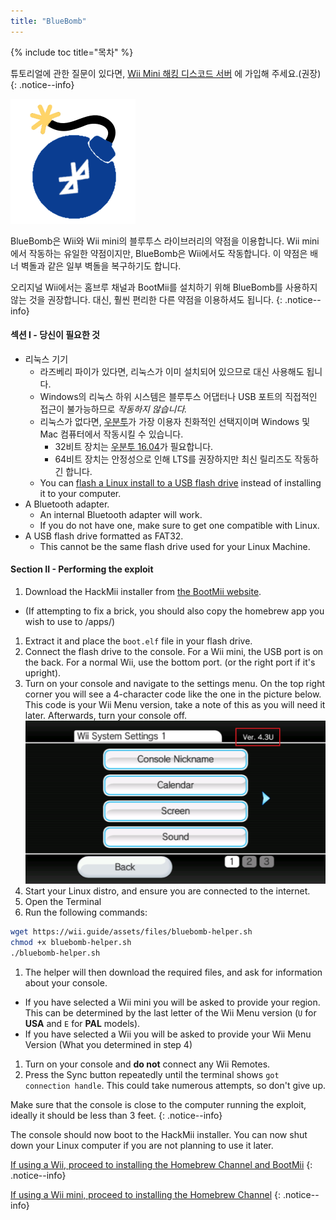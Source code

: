 ```yaml
---
title: "BlueBomb"
---
```


{% include toc title="목차" %}

튜토리얼에 관한 질문이 있다면, [Wii Mini 해킹 디스코드 서버](https://discord.gg/6ryxnkS) 에 가입해 주세요.(권장)
{: .notice--info}

![BlueBomb](/images/bluebomb.png)

BlueBomb은 Wii와 Wii mini의 블루투스 라이브러리의 약점을 이용합니다. Wii mini에서 작동하는 유일한 약점이지만, BlueBomb은 Wii에서도 작동합니다. 이 약점은 배너 벽돌과 같은 일부 벽돌을 복구하기도 합니다.

오리지널 Wii에서는 홈브루 채널과 BootMii를 설치하기 위해 BlueBomb를 사용하지 않는 것을 권장합니다. 대신, 훨씬 편리한 다른 약점을 이용하셔도 됩니다.
{: .notice--info}

#### 섹션 I - 당신이 필요한 것
- 리눅스 기기
  - 라즈베리 파이가 있다면, 리눅스가 이미 설치되어 있으므로 대신 사용해도 됩니다.
  - Windows의 리눅스 하위 시스템은 블루투스 어댑터나 USB 포트의 직접적인 접근이 불가능하므로 *작동하지 않습니다.*
  - 리눅스가 없다면, [우분투](https://ubuntu.com/download/desktop)가 가장 이용자 친화적인 선택지이며 Windows 및 Mac 컴퓨터에서 작동시킬 수 있습니다.
    - 32비트 장치는 [우분투 16.04](http://releases.ubuntu.com/16.04/)가 필요합니다.
    - 64비트 장치는 안정성으로 인해 LTS를 권장하지만 최신 릴리즈도 작동하긴 합니다.
  - You can [flash a Linux install to a USB flash drive](https://ubuntu.com/tutorials/tutorial-create-a-usb-stick-on-windows#1-overview) instead of installing it to your computer.
- A Bluetooth adapter.
  - An internal Bluetooth adapter will work.
  - If you do not have one, make sure to get one compatible with Linux.
- A USB flash drive formatted as FAT32.
  - This cannot be the same flash drive used for your Linux Machine.

#### Section II - Performing the exploit
1. Download the HackMii installer from [the BootMii website](https://bootmii.org/download/).
- (If attempting to fix a brick, you should also copy the homebrew app you wish to use to /apps/)
1. Extract it and place the `boot.elf` file in your flash drive.
1. Connect the flash drive to the console. For a Wii mini, the USB port is on the back. For a normal Wii, use the bottom port. (or the right port if it's upright).
1. Turn on your console and navigate to the settings menu. On the top right corner you will see a 4-character code like the one in the picture below. This code is your Wii Menu version, take a note of this as you will need it later. Afterwards, turn your console off. ![SystemMenuVersion](/images/Wii/SystemMenuVersion.png)
1. Start your Linux distro, and ensure you are connected to the internet.
1. Open the Terminal
1. Run the following commands:
```bash
wget https://wii.guide/assets/files/bluebomb-helper.sh
chmod +x bluebomb-helper.sh
./bluebomb-helper.sh
```
1. The helper will then download the required files, and ask for information about your console.
  - If you have selected a Wii mini you will be asked to provide your region. This can be determined by the last letter of the Wii Menu version (`U` for **USA** and `E` for **PAL** models).
  - If you have selected a Wii you will be asked to provide your Wii Menu Version (What you determined in step 4)
1. Turn on your console and **do not** connect any Wii Remotes.
1. Press the Sync button repeatedly until the terminal shows `got connection handle`. This could take numerous attempts, so don't give up.

Make sure that the console is close to the computer running the exploit, ideally it should be less than 3 feet.
{: .notice--info}

The console should now boot to the HackMii installer. You can now shut down your Linux computer if you are not planning to use it later.

[If using a Wii, proceed to installing the Homebrew Channel and BootMii](hbc)
{: .notice--info}

[If using a Wii mini, proceed to installing the Homebrew Channel](hbc-mini)
{: .notice--info}

